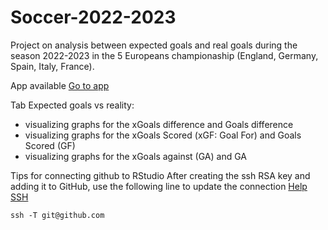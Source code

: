 # Soccer-2022-2023

Project on analysis between expected goals and real goals during the season 2022-2023 in the 5 Europeans championaship (England, Germany, Spain, Italy, France).

App available [Go to app](https://datasciencear.shinyapps.io/soccer-2022-2023/)

Tab Expected goals vs reality: 
- visualizing graphs for the xGoals difference and Goals difference
- visualizing graphs for the xGoals Scored (xGF: Goal For) and Goals Scored (GF)
- visualizing graphs for the xGoals against (GA) and GA



Tips for connecting github to RStudio
After creating the ssh RSA key and adding it to GitHub, use the following line to update the connection [Help SSH](https://docs.github.com/en/authentication/connecting-to-github-with-ssh/testing-your-ssh-connection)
```
ssh -T git@github.com
```